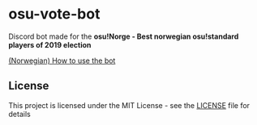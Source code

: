 # osu-vote-bot

Discord bot made for the **osu!Norge - Best norwegian osu!standard players of 2019 election**

[(Norwegian) How to use the bot](https://github.com/LBlend/osu-vote-bot/wiki/Slik-stemmer-du)

## License

This project is licensed under the MIT License - see the [LICENSE](LICENSE) file for details
